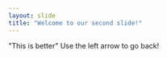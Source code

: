```yaml
---
layout: slide
title: "Welcome to our second slide!"
---
```

"This is better"
Use the left arrow to go back!
